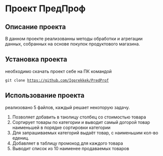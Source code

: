 # Проект ПредПроф

## Описание проекта
В данном проекте реализованны методы обработки и агрегации данных, собранных на основе покупок продуктового магазина.

## Установка проекта
необходимо скачать проект себе на ПК командой

<code>git clone https://github.com/Igorekkek/PredProf </code>

## Использование проекта
реализовано 5 файлов, каждый решает некоторую задачу.
1. Позволяет добавить в таюлицу столбец со стоимостью товара
2. Сортирует товары по категории и выводит самый догорой товар наименьшей в порядке сортировки категории
3. Для запрашиваемых категорий выдаёт товар, с наименьшим кол-во едениц.
4. Добавляет в таблицу промокод для каждого товара
5. Выводит список из 10 наименее продаваемых товаров